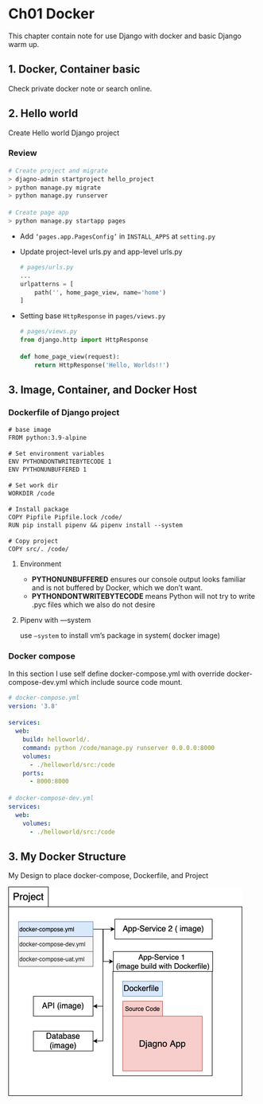 # Ch01 Docker

This chapter contain note for use Django with docker and basic Django warm up.

## 1. Docker, Container basic

Check private docker note or search online.

## 2. Hello world

Create Hello world Django project

### Review

```bash
# Create project and migrate
> djagno-admin startproject hello_project
> python manage.py migrate
> python manage.py runserver

# Create page app
> python manage.py startapp pages
```

- Add `‘pages.app.PagesConfig’` in `INSTALL_APPS` at `setting.py`
- Update project-level urls.py and app-level urls.py
  
    ```python
    # pages/urls.py
    ...
    urlpatterns = [
        path('', home_page_view, name='home')
    ]
    ```
  
- Setting base `HttpResponse` in `pages/views.py`
  
    ```python
    # pages/views.py
    from django.http import HttpResponse
    
    def home_page_view(request):
        return HttpResponse('Hello, Worlds!!')
    ```
  
## 3. Image, Container, and Docker Host

### Dockerfile of Django project

```docker
# base image
FROM python:3.9-alpine

# Set environment variables
ENV PYTHONDONTWRITEBYTECODE 1
ENV PYTHONUNBUFFERED 1

# Set work dir
WORKDIR /code

# Install package
COPY Pipfile Pipfile.lock /code/
RUN pip install pipenv && pipenv install --system

# Copy project
COPY src/. /code/
```

1. Environment
    - **PYTHONUNBUFFERED** ensures our console output looks familiar and is not buffered
    by Docker, which we don’t want.
    - **PYTHONDONTWRITEBYTECODE** means Python will not try to write .pyc files which we also do not desire
2. Pipenv with —system
  
    use `—system` to install vm’s package in system( docker image)
  
### Docker compose

In this section I use self define docker-compose.yml with override docker-compose-dev.yml which include source code mount.

```yaml
# docker-compose.yml
version: '3.8'

services:
  web:
    build: helloworld/.
    command: python /code/manage.py runserver 0.0.0.0:8000
    volumes:
      - ./helloworld/src:/code
    ports:
      - 8000:8000

# docker-compose-dev.yml
services:
  web:
    volumes:
      - ./helloworld/src:/code
```

## 3. My Docker Structure

My Design to place docker-compose, Dockerfile, and Project

![Untitled Diagram.png](docs/Untitled_Diagram.png)
